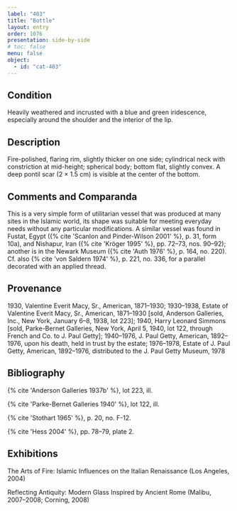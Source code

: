```yaml
---
label: "403"
title: "Bottle"
layout: entry
order: 1076
presentation: side-by-side
# toc: false
menu: false
object:
  - id: "cat-403"
---
```


## Condition

Heavily weathered and incrusted with a blue and green iridescence, especially around the shoulder and the interior of the lip.

## Description

Fire-polished, flaring rim, slightly thicker on one side; cylindrical neck with constriction at mid-height; spherical body; bottom flat, slightly convex. A deep pontil scar (2 × 1.5 cm) is visible at the center of the bottom.

## Comments and Comparanda

This is a very simple form of utilitarian vessel that was produced at many sites in the Islamic world, its shape was suitable for meeting everyday needs without any particular modifications. A similar vessel was found in Fustat, Egypt ({% cite 'Scanlon and Pinder-Wilson 2001' %}, p. 31, form 10a), and Nishapur, Iran ({% cite 'Kröger 1995' %}, pp. 72–73, nos. 90–92); another is in the Newark Museum ({% cite 'Auth 1976' %}, p. 164, no. 220). Cf. also {% cite 'von Saldern 1974' %}, p. 221, no. 336, for a parallel decorated with an applied thread.

## Provenance

1930, Valentine Everit Macy, Sr., American, 1871–1930; 1930–1938, Estate of Valentine Everit Macy, Sr., American, 1871–1930 [sold, Anderson Galleries, Inc., New York, January 6–8, 1938, lot 223]; 1940, Harry Leonard Simmons [sold, Parke-Bernet Galleries, New York, April 5, 1940, lot 122, through French and Co. to J. Paul Getty]; 1940–1976, J. Paul Getty, American, 1892–1976, upon his death, held in trust by the estate; 1976–1978, Estate of J. Paul Getty, American, 1892–1976, distributed to the J. Paul Getty Museum, 1978

## Bibliography

{% cite 'Anderson Galleries 1937b' %}, lot 223, ill.

{% cite 'Parke-Bernet Galleries 1940' %}, lot 122, ill.

{% cite 'Stothart 1965' %}, p. 20, no. F-12.

{% cite 'Hess 2004' %}, pp. 78–79, plate 2.

## Exhibitions

The Arts of Fire: Islamic Influences on the Italian Renaissance (Los Angeles, 2004)

Reflecting Antiquity: Modern Glass Inspired by Ancient Rome (Malibu, 2007–2008; Corning, 2008)
